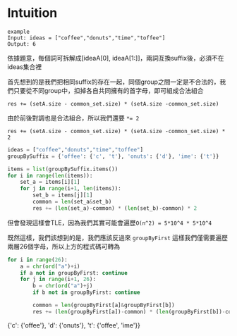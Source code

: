 # Intuition

```
example
Input: ideas = ["coffee","donuts","time","toffee"]
Output: 6
```

依據題意，每個詞可拆解成[ideaA[0], ideaA[1:]]，兩詞互換suffix後，必須不在ideas集合裡

首先想到的是我們把相同suffix的存在一起，同個group之間一定是不合法的，我們只要從不同group中，扣掉各自共同擁有的首字母，即可組成合法組合

`res += (setA.size - common_set.size) * (setA.size -common_set.size)`

由於前後對調也是合法組合，所以我們還要 `*= 2`

`res += (setA.size - common_set.size) * (setA.size -common_set.size) * 2`

```py
ideas = ["coffee","donuts","time","toffee"]
groupBySuffix = {'offee': {'c', 't'}, 'onuts': {'d'}, 'ime': {'t'}}

items = list(groupBySuffix.items())
for i in range(len(items)):
    set_a = items[i][1]
    for j in range(i+1, len(items)):
        set_b = items[j][1]
        common = len(set_a&set_b)
        res += (len(set_a)-common) * (len(set_b)-common) * 2
```

但會發現這樣會TLE，因為我們其實可能會遍歷`O(n^2) = 5*10^4 * 5*10^4`

既然這樣，我們該想到的是，我們應該反過來 `groupByFirst`
這樣我們僅需要遍歷兩層26個字母，所以上方的程式碼可轉為

```py
for i in range(26):
    a = chr(ord("a")+i)
    if a not in groupByFirst: continue
    for j in range(i+1, 26):
        b = chr(ord("a")+j)
        if b not in groupByFirst: continue

        common = len(groupByFirst[a]&groupByFirst[b])
        res += (len(groupByFirst[a])-common) * (len(groupByFirst[b])-common)*2
```


{'c': {'offee'}, 'd': {'onuts'}, 't': {'offee', 'ime'}}